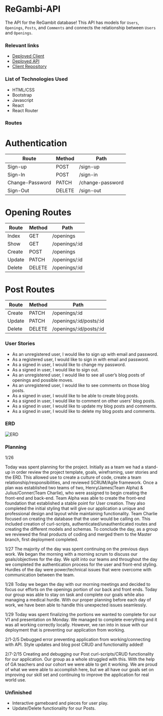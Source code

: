 # ReGambi-API

The API for the ReGambit database! This API has models for `Users`, `Openings`, `Posts`, and `Comments` and connects the relationship between `Users` and `Openings`.

### Relevant links

- [Deployed Client](https://delusionaly-tired.github.io/ReGambit-client/)
- [Deployed API](https://aqueous-shelf-72255.herokuapp.com/)
- [Client Repository](https://github.com/Delusionaly-Tired/ReGambit-client)

### List of Technologies Used
- HTML/CSS
- Bootstrap
- Javascript
- React
- React Router

### Routes

# Authentication
| Route | Method | Path |
| ----------- | ----------- | ----------- |
| Sign-up | POST | /sign-up 
| Sign-In | POST  | /sign-in
| Change-Password |  PATCH | /change-password
| Sign-Out | DELETE | /sign-out

# Opening Routes
| Route | Method | Path |
| ----------- | ----------- | ----------- |
| Index | GET | /openings 
| Show | GET  | /openings/:id
| Create |  POST | /openings
| Update | PATCH | /openings/:id
| Delete | DELETE | /openings/:id

# Post Routes
| Route | Method | Path |
| ----------- | ----------- | ----------- |
| Create |  PATCH | /openings/:id
| Update | PATCH | /openings/:id/posts/:id
| Delete | DELETE | /openings/:id/posts/:id

### User Stories

- As an unregistered user, I would like to sign up with email and password.
- As a registered user, I would like to sign in with email and password.
- As a signed in user, I would like to change my password.
- As a signed in user, I would like to sign out.
- As an unregistered user, I would like to see all user’s blog posts of openings and possible moves.
- As an unregistered user, I would like to see comments on those blog posts.
- As a signed in user, I would like to be able to create blog posts.
- As a signed in user, I would like to comment on other users' blog posts.
- As a signed in user, I would like to update my blog posts and comments.
- As a signed in user, I would like to delete my blog posts and comments.


### ERD

![ERD](https://imgur.com/a/kAVbNaX)

### Planning

1/26

Today was spent planning for the project. Initially as a team we had a stand-up in order review the project template, goals, wireframing, user stories and the ERD. This allowed use to create a culture of code, create a team relationship/responsibilities, and reviewed SCRUM/Agile framework.  Once a plan was established two teams of two, Henry/James(Team Alpha) & Julius/Conner(Team Charlie), who were assigned to begin creating the front-end and back-end. Team Alpha was able to create the front-end foundation that established a stable point for User creation. They also completed the initial styling that will give our application a unique and professional design and layout while maintaining functionality. Team Charlie focused on creating the database that the user would be calling on. This included creation of curl-scripts, authenticated/unauthenticated routes and creating the different models and schemas. To conclude the day, as a group we reviewed the final products of coding and merged them to the Master branch, first deployment completed.

1/27
The majority of the day was spent continuing on the previous days work. We began the morning with a morning scrum to discuss our goals/objectives for the day.
We split into our teams and throughout the day we completed the authentication process for the user and front-end styling. Hurdles of the day were power/technical issues that were overcome with communication between the team.


1/28
Today we began the day with our morning meetings and decided to focus our efforts on the openings portion of our back and front ends. Today our group was able to stay on task and complete our goals while also managing a medical hurdle.
With our proper planning before each day of work, we have been able to handle this unexpected issues seamlessly.

1/29
Today was spent finalizing the portions we wanted to complete for our V1 and presentation on Monday. We managed to complete everything and it was all working correctly locally. However, we ran into in issue with our deployment that is preventing our application from working.

2/1-2/5
Debugged error preventing application from working/connecting with API. Style updates and blog post CRUD and functionality added!

2/7-2/15
Creating and debugging our Post curl-scripts/CRUD functionality for our application. Our group as a whole struggled with this. With the help of GA teachers and our cohort we were able to get it working. We are proud of what we
were able to accomplish here, but we all have our goals set on improving our skill set and continuing to improve the application for real world use.

### Unfinished
- Interactive gameboard and pieces for user play.
- Update/Delete functionality for our Posts. 
